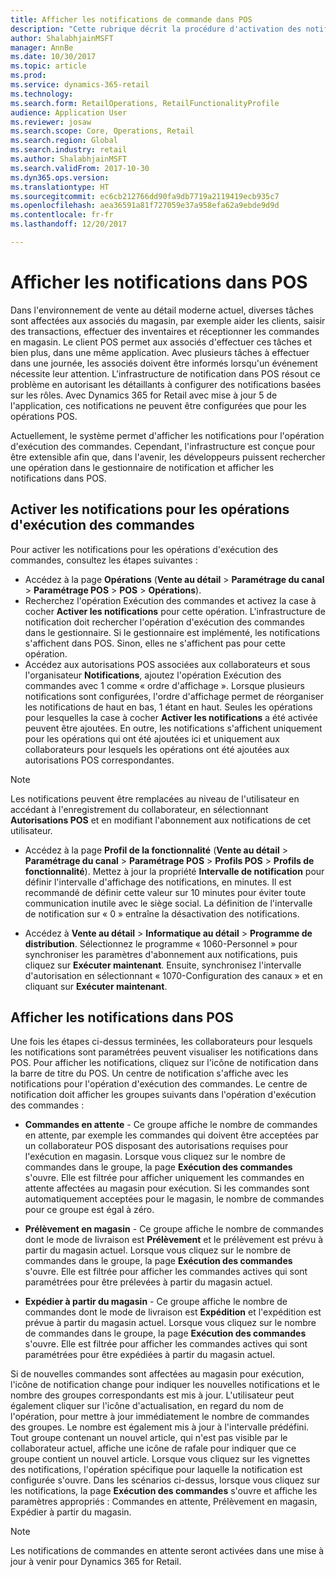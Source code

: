 ```yaml
---
title: Afficher les notifications de commande dans POS
description: "Cette rubrique décrit la procédure d'activation des notifications de commande dans POS et l'infrastructure de notifications, qui peut être étendue à d'autres opérations."
author: ShalabhjainMSFT
manager: AnnBe
ms.date: 10/30/2017
ms.topic: article
ms.prod: 
ms.service: dynamics-365-retail
ms.technology: 
ms.search.form: RetailOperations, RetailFunctionalityProfile
audience: Application User
ms.reviewer: josaw
ms.search.scope: Core, Operations, Retail
ms.search.region: Global
ms.search.industry: retail
ms.author: ShalabhjainMSFT
ms.search.validFrom: 2017-10-30
ms.dyn365.ops.version: 
ms.translationtype: HT
ms.sourcegitcommit: ec6cb212766dd90fa9db7719a2119419ecb935c7
ms.openlocfilehash: aea36591a81f727059e37a958efa62a9ebde9d9d
ms.contentlocale: fr-fr
ms.lasthandoff: 12/20/2017

---
```


# <a name="display-notifications-in-point-of-sale"></a>Afficher les notifications dans POS

Dans l'environnement de vente au détail moderne actuel, diverses tâches sont affectées aux associés du magasin, par exemple aider les clients, saisir des transactions, effectuer des inventaires et réceptionner les commandes en magasin. Le client POS permet aux associés d'effectuer ces tâches et bien plus, dans une même application. Avec plusieurs tâches à effectuer dans une journée, les associés doivent être informés lorsqu'un événement nécessite leur attention. L'infrastructure de notification dans POS résout ce problème en autorisant les détaillants à configurer des notifications basées sur les rôles. Avec Dynamics 365 for Retail avec mise à jour 5 de l'application, ces notifications ne peuvent être configurées que pour les opérations POS.

Actuellement, le système permet d'afficher les notifications pour l'opération d'exécution des commandes. Cependant, l'infrastructure est conçue pour être extensible afin que, dans l'avenir, les développeurs puissent rechercher une opération dans le gestionnaire de notification et afficher les notifications dans POS.  

## <a name="enable-notifications-for-order-fulfillment-operations"></a>Activer les notifications pour les opérations d'exécution des commandes

Pour activer les notifications pour les opérations d'exécution des commandes, consultez les étapes suivantes :

 - Accédez à la page **Opérations** (**Vente au détail** > **Paramétrage du canal** > **Paramétrage POS** > **POS** > **Opérations**).
 - Recherchez l'opération Exécution des commandes et activez la case à cocher **Activer les notifications** pour cette opération. L'infrastructure de notification doit rechercher l'opération d'exécution des commandes dans le gestionnaire. Si le gestionnaire est implémenté, les notifications s'affichent dans POS. Sinon, elles ne s'affichent pas pour cette opération.
- Accédez aux autorisations POS associées aux collaborateurs et sous l'organisateur **Notifications**, ajoutez l'opération Exécution des commandes avec 1 comme « ordre d'affichage ». Lorsque plusieurs notifications sont configurées, l'ordre d'affichage permet de réorganiser les notifications de haut en bas, 1 étant en haut. Seules les opérations pour lesquelles la case à cocher **Activer les notifications** a été activée peuvent être ajoutées. En outre, les notifications s'affichent uniquement pour les opérations qui ont été ajoutées ici et uniquement aux collaborateurs pour lesquels les opérations ont été ajoutées aux autorisations POS correspondantes. 

> [!NOTE]
> Les notifications peuvent être remplacées au niveau de l'utilisateur en accédant à l'enregistrement du collaborateur, en sélectionnant **Autorisations POS** et en modifiant l'abonnement aux notifications de cet utilisateur.

 - Accédez à la page **Profil de la fonctionnalité** (**Vente au détail** > **Paramétrage du canal** > **Paramétrage POS** > **Profils POS** > **Profils de fonctionnalité**). Mettez à jour la propriété **Intervalle de notification** pour définir l'intervalle d'affichage des notifications, en minutes. Il est recommandé de définir cette valeur sur 10 minutes pour éviter toute communication inutile avec le siège social. La définition de l'intervalle de notification sur « 0 » entraîne la désactivation des notifications.  

 - Accédez à **Vente au détail** > **Informatique au détail** > **Programme de distribution**. Sélectionnez le programme « 1060-Personnel » pour synchroniser les paramètres d'abonnement aux notifications, puis cliquez sur **Exécuter maintenant**. Ensuite, synchronisez l'intervalle d'autorisation en sélectionnant « 1070-Configuration des canaux » et en cliquant sur **Exécuter maintenant**. 

## <a name="view-notifications-in-pos"></a>Afficher les notifications dans POS

Une fois les étapes ci-dessus terminées, les collaborateurs pour lesquels les notifications sont paramétrées peuvent visualiser les notifications dans POS. Pour afficher les notifications, cliquez sur l'icône de notification dans la barre de titre du POS. Un centre de notification s'affiche avec les notifications pour l'opération d'exécution des commandes. Le centre de notification doit afficher les groupes suivants dans l'opération d'exécution des commandes : 

- **Commandes en attente** - Ce groupe affiche le nombre de commandes en attente, par exemple les commandes qui doivent être acceptées par un collaborateur POS disposant des autorisations requises pour l'exécution en magasin. Lorsque vous cliquez sur le nombre de commandes dans le groupe, la page **Exécution des commandes** s'ouvre. Elle est filtrée pour afficher uniquement les commandes en attente affectées au magasin pour exécution. Si les commandes sont automatiquement acceptées pour le magasin, le nombre de commandes pour ce groupe est égal à zéro.

- **Prélèvement en magasin** - Ce groupe affiche le nombre de commandes dont le mode de livraison est **Prélèvement** et le prélèvement est prévu à partir du magasin actuel. Lorsque vous cliquez sur le nombre de commandes dans le groupe, la page **Exécution des commandes** s'ouvre. Elle est filtrée pour afficher les commandes actives qui sont paramétrées pour être prélevées à partir du magasin actuel.

- **Expédier à partir du magasin** - Ce groupe affiche le nombre de commandes dont le mode de livraison est **Expédition** et l'expédition est prévue à partir du magasin actuel. Lorsque vous cliquez sur le nombre de commandes dans le groupe, la page **Exécution des commandes** s'ouvre. Elle est filtrée pour afficher les commandes actives qui sont paramétrées pour être expédiées à partir du magasin actuel.

Si de nouvelles commandes sont affectées au magasin pour exécution, l'icône de notification change pour indiquer les nouvelles notifications et le nombre des groupes correspondants est mis à jour. L'utilisateur peut également cliquer sur l'icône d'actualisation, en regard du nom de l'opération, pour mettre à jour immédiatement le nombre de commandes des groupes. Le nombre est également mis à jour à l'intervalle prédéfini. Tout groupe contenant un nouvel article, qui n'est pas visible par le collaborateur actuel, affiche une icône de rafale pour indiquer que ce groupe contient un nouvel article. Lorsque vous cliquez sur les vignettes des notifications, l'opération spécifique pour laquelle la notification est configurée s'ouvre. Dans les scénarios ci-dessus, lorsque vous cliquez sur les notifications, la page **Exécution des commandes** s'ouvre et affiche les paramètres appropriés : Commandes en attente, Prélèvement en magasin, Expédier à partir du magasin. 

> [!NOTE]
> Les notifications de commandes en attente seront activées dans une mise à jour à venir pour Dynamics 365 for Retail. 


